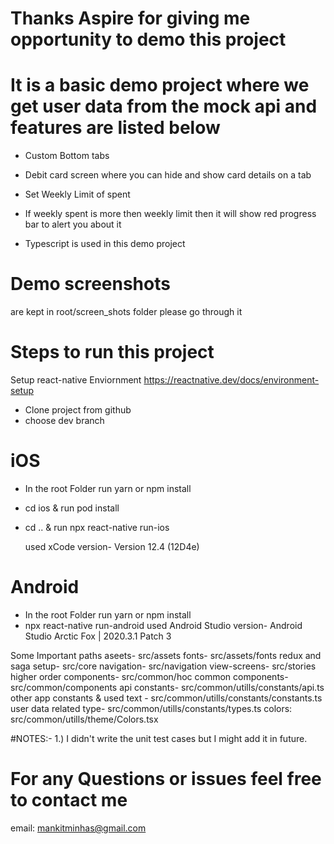 # Thanks Aspire for giving me opportunity to demo this project

# It is a basic demo project where we get user data from the mock api and features are listed below
- Custom Bottom tabs
- Debit card screen where you can hide and show card details on a tab
- Set Weekly Limit of spent
- If weekly spent is more then weekly limit then it will show red progress bar to alert you about it

- Typescript is used in this demo project

# Demo screenshots
are kept in root/screen_shots folder please go through it

# Steps to run this project
Setup react-native Enviornment 
https://reactnative.dev/docs/environment-setup

- Clone project from github
- choose dev branch
# iOS
- In the root Folder run
  yarn or npm install
- cd ios & run
  pod install
- cd .. & run
  npx react-native run-ios
  
  used xCode version- Version 12.4 (12D4e)
  
#  Android
- In the root Folder run
  yarn or npm install
- npx react-native run-android
used Android Studio version- Android Studio Arctic Fox | 2020.3.1 Patch 3

Some Important paths
aseets- src/assets 
fonts- src/assets/fonts
redux and saga setup- src/core
navigation- src/navigation
view-screens- src/stories
higher order components- src/common/hoc
common components- src/common/components
api constants- src/common/utills/constants/api.ts
other app constants & used text - src/common/utills/constants/constants.ts
user data related type- src/common/utills/constants/types.ts
colors: src/common/utills/theme/Colors.tsx

#NOTES:-
1.) I didn't write the unit test cases but I might add it in future.

# For any Questions or issues feel free to contact me 
email: mankitminhas@gmail.com
